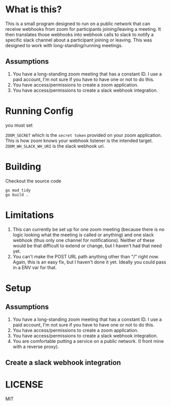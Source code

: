 # What is this?

This is a small program designed to run on a public network that can receive webhooks from zoom for participants joining/leaving a meeting. It then translates those webhooks into webhook calls to slack to notify a specific slack channel about a participant joining or leaving. This was designed to work with long-standing/running meetings. 

## Assumptions


1. You have a long-standing zoom meeting that has a constant ID. I use a paid account, I'm not sure if you have to have one or not to do this.
1. You have access/permissions to create a zoom application.
1. You have access/permissions to create a slack webhook integration.



# Running Config

you must set

`ZOOM_SECRET` which is the `secret token` provided on your zoom application. This is how zoom knows your webhook listener is the intended target.
`ZOOM_WH_SLACK_WH_URI` is the slack webhook uri. 


# Building

Checkout the source code

    go mod tidy
    go build .


# Limitations
1. This can currently be set up for one zoom meeting (because there is no logic looking what the meeting is called or anything) and one slack webhook (thus only one channel for notifications). Neither of these would be that difficult to extend or change, but I haven't had that need yet. 
1. You can't make the POST URL path anything other than "/" right now. Again, this is an easy fix, but I haven't done it yet. Ideally you could pass in a ENV var for that. 



# Setup

## Assumptions

1. You have a long-standing zoom meeting that has a constant ID. I use a paid account, I'm not sure if you have to have one or not to do this.
1. You have access/permissions to create a zoom application.
1. You have access/permissions to create a slack webhook integration.
1. You are comfortable putting a service on a public network. (I front mine with a reverse proxy).





## Create a slack webhook integration







# LICENSE
MIT
